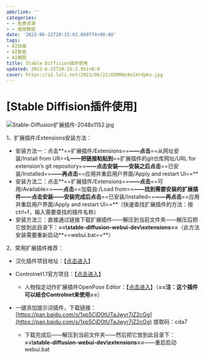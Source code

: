 ```yaml
---
abbrlink: ''
categories:
- - 免费资源
- - 使用教程
date: '2023-06-22T20:15:02.060774+08:00'
tags:
- AI绘画
- AI智能
- AI画图
title: Stable Diffision插件使用
updated: 2023-6-22T20:15:2.951+8:0
cover: https://s2.loli.net/2023/06/22/U5MRNc8e1XrdpKx.jpg
---
```

# [Stable Diffision插件使用]

![Stable-Diffusion扩展插件-2048x1152.jpg](https://s2.loli.net/2023/06/22/U5MRNc8e1XrdpKx.jpg)

1、扩展插件/Extensions安装方法：

* 安装方法一：点击**==扩展插件/Extensions==**——点击**==从网址安装/Install from UR==**L——把链接粘贴到**==扩展插件的git仓库网址/URL for extension’s git repository==**——点击安装——安装之后点击**==已安装/Installed==**——再点击**==应用并重启用户界面/Apply and restart Ul==**
* 安装方法二：点击**==扩展插件/Extensions==**——点击**==可用/Available==**——点击**==加载自:/Load from==**——找到需要安装的扩展插件——点击安装——安装完成后点击**==已安装/Installed==**——再点击**==应用并重启用户界面/Apply and restart Ul==**（快速查找扩展插件的方法：按ctrl+f，输入需要查找的插件名称）
* 安装方法三：直接通过链接下载扩展插件——解压到当前文件夹——解压后把它放到此目录下：**==\\stable-diffusion-webui-dev\\extensions==**（此方法安装需要重新启动**==webui.bat==**）

2、常用扩展插件推荐：

* 汉化插件项目地址：【[点击进入](https://github.com/VinsonLaro/stable-diffusion-webui-chinese)】
* Controlnet1.1官方项目：【[点击进入](https://github.com/Mikubill/sd-webui-controlnet)】

  * 人物指定动作扩展插件OpenPose Editor：【[点击进入](https://github.com/fkunn1326/openpose-editor)】（**==注：这个插件可以结合Controlnet来使用==**）
* 一键添加提示词插件，下载链接：[https://pan.baidu.com/s/1xp5CjD0tUTaJwyr7jZ2cGg](https://pan.baidu.com/s/1xp5CjD0tUTaJwyr7jZ2cGg) 提取码：cda7

  * 下载完成后——解压到当前文件夹——然后把它放到此目录下：**==\\stable-diffusion-webui-dev\\extensions==**——重启启动webui.bat
